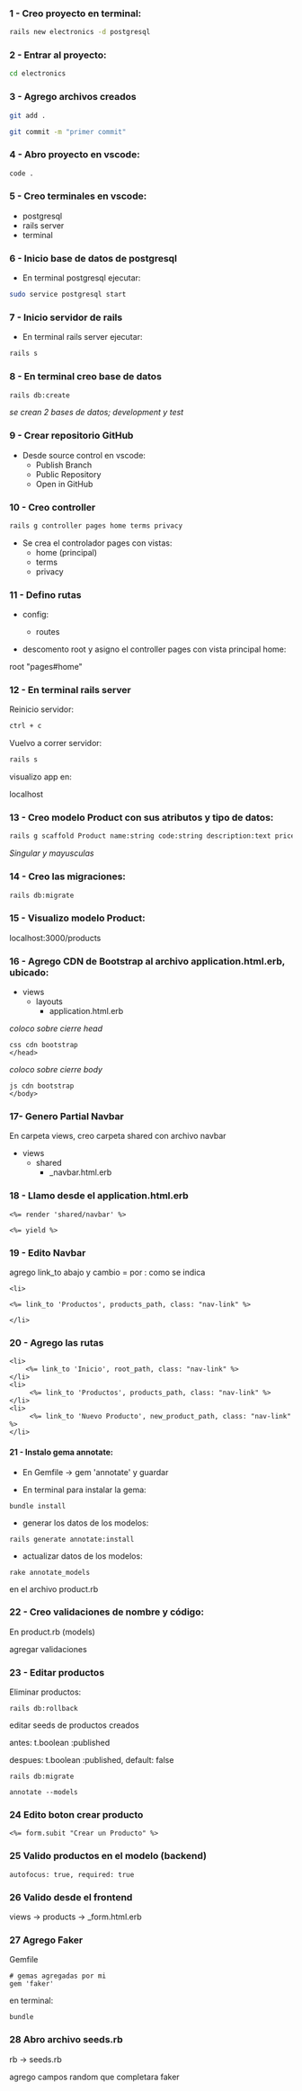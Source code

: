 ### 1 - Creo proyecto en terminal:

```bash
rails new electronics -d postgresql
```

### 2 - Entrar al proyecto:

```bash
cd electronics
```

### 3 - Agrego archivos creados

```bash
git add .
```

```bash
git commit -m "primer commit"
```

### 4 - Abro proyecto en vscode:

```bash
code .
```

### 5 - Creo terminales en vscode:

- postgresql
- rails server
- terminal

### 6 - Inicio base de datos de postgresql 

- En terminal postgresql ejecutar:

```bash
sudo service postgresql start
```

### 7 - Inicio servidor de rails

- En terminal rails server ejecutar:

```bash
rails s
```

### 8 - En terminal creo base de datos

```bash
rails db:create
```

*se crean 2 bases de datos; development y test*

### 9 - Crear repositorio GitHub

- Desde source control en vscode:
	- Publish Branch
	- Public Repository
	- Open in GitHub

### 10 - Creo controller

```bash
rails g controller pages home terms privacy
```

- Se crea el controlador pages con vistas:
	- home (principal)
	- terms 
	- privacy

### 11 - Defino rutas

- config:
	- routes

- descomento root y asigno el controller pages con vista principal home:

root "pages#home"

### 12 - En terminal rails server

Reinicio servidor:
```bash
ctrl + c
```

Vuelvo a correr servidor:
```bash
rails s
```

visualizo app en: 

localhost

### 13 - Creo modelo Product con sus atributos y tipo de datos:

```bash
rails g scaffold Product name:string code:string description:text price:float url:string publish_date:date published:boolean
```

*Singular y mayusculas*

### 14 - Creo las migraciones:

```bash
rails db:migrate
```

### 15 - Visualizo modelo Product:

localhost:3000/products

### 16 - Agrego CDN de Bootstrap  al archivo application.html.erb, ubicado:

- views
	- layouts
    	- application.html.erb


*coloco sobre cierre head*

```
css cdn bootstrap
</head>
```

*coloco sobre cierre body*

```
js cdn bootstrap
</body>
```

### 17- Genero Partial Navbar

En carpeta views, creo carpeta shared con archivo navbar

- views 
  - shared
    - _navbar.html.erb

### 18 - Llamo desde el application.html.erb

```
<%= render 'shared/navbar' %>

<%= yield %>
```

### 19 - Edito Navbar

agrego link_to abajo y cambio = por : como se indica

```
<li>

<%= link_to 'Productos', products_path, class: "nav-link" %>

</li>

```

### 20 - Agrego las rutas

```
<li>
	<%= link_to 'Inicio', root_path, class: "nav-link" %>
</li>
<li>
     <%= link_to 'Productos', products_path, class: "nav-link" %>
</li>
<li>
     <%= link_to 'Nuevo Producto', new_product_path, class: "nav-link" %>
</li>
```

#### 21 - Instalo gema annotate:

- En Gemfile -> gem 'annotate' y guardar
  

- En terminal para instalar la gema:

```
bundle install
```

- generar los datos de los modelos:

```
rails generate annotate:install
```

- actualizar datos de los modelos:

```
rake annotate_models
```

en el archivo product.rb

### 22 - Creo validaciones de nombre y código:


En product.rb (models)

agregar validaciones

### 23 - Editar productos

Eliminar productos:

```
rails db:rollback 
```

editar seeds de productos creados

antes:
t.boolean :published

despues:
t.boolean :published, default: false

```
rails db:migrate
```

```
annotate --models
```

### 24 Edito boton crear producto

```
<%= form.subit "Crear un Producto" %>
```

### 25 Valido productos en el modelo (backend)

```
autofocus: true, required: true 
```

### 26 Valido desde el frontend

views -> products -> _form.html.erb

### 27 Agrego Faker

Gemfile 

```
# gemas agregadas por mi
gem 'faker'

```

en terminal:

```
bundle
```

### 28 Abro archivo seeds.rb

rb -> seeds.rb

agrego campos random que completara faker















